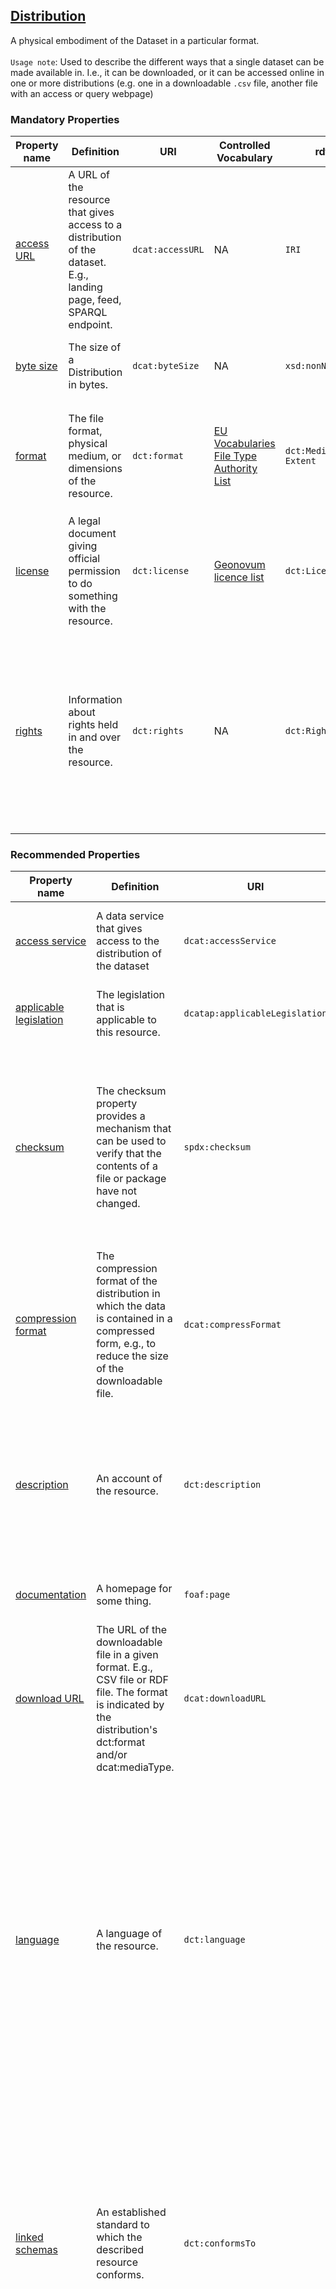 ## [Distribution](http://www.w3.org/ns/dcat#Distribution)

A physical embodiment of the Dataset in a particular format. <br><br>
`Usage note`: Used to describe the different ways that a single dataset can be made available in. I.e., it can be downloaded, or it can be accessed online in one or more distributions (e.g. one in a downloadable `.csv` file, another file with an access or query webpage)

 

### Mandatory Properties

<table>
  <thead>
    <tr>
      <th>Property name</th>
      <th>Definition</th>
      <th>URI</th>
      <th>Controlled Vocabulary</th>
      <th>rdfs:Range</th>
      <th>Usage Note</th>
      <th>Cardinality</th>
      <th>Example</th>
    </tr>
  </thead>
  <tbody>
    <tr>
      <td><a href="https://www.w3.org/TR/vocab-dcat-3/#Property:distribution_access_url">access URL</a></td>
      <td>A URL of the resource that gives access to a distribution of the dataset. E.g., landing page, feed, SPARQL endpoint.</td>
      <td><code>dcat:accessURL</code></td>
      <td>NA</td>
      <td><code>IRI</code></td>
      <td>Add a link that points to where the dataset can be found. If it's hosted in a Data Repository, include the link to its entry. For datasets not in a repository (like registries), but still available for secondary use, provide a link to an access request form or a webpage with instructions for accessing the data.</td>
      <td>1</td>
      <td>NA</td>
    </tr>
    <tr>
      <td><a href="https://semiceu.github.io/DCAT-AP/releases/3.0.0/#Distribution.bytesize">byte size</a></td>
      <td>The size of a Distribution in bytes.</td>
      <td><code>dcat:byteSize</code></td>
      <td>NA</td>
      <td><code>xsd:nonNegativeInteger</code></td>
      <td>Describes the size of the distribution (the actual file) in bytes, and is therefore expressed as a non-negative integer. If the actual size is not know, it can be estimated.</td>
      <td>1</td>
      <td>NA</td>
    </tr>
    <tr>
      <td><a href="http://purl.org/dc/terms/format">format</a></td>
      <td>The file format, physical medium, or dimensions of the resource.</td>
      <td><code>dct:format</code></td>
      <td><a href="http://publications.europa.eu/resource/authority/file-type">EU Vocabularies File Type Authority List</a></td>
      <td><code>dct:MediaType or Extent</code></td>
      <td>This property can be used to describe a media format in more detail than <code>media type</code> (using IANA media type) when needed. Instances of this property should use a URL, e.g., from the <a href="https://publications.europa.eu/resource/authority/file-type">File Type vocabulary</a>. For instance, for mzML files, the value of this property could be: <code>http://edamontology.org/format_3244</code></td>
      <td>1</td>
      <td><code>http://publications.europa.eu/resource/authority/file-type/TSV</code></td>
    </tr>
    <tr>
      <td><a href="http://purl.org/dc/terms/license">license</a></td>
      <td>A legal document giving official permission to do something with the resource.</td>
      <td><code>dct:license</code></td>
      <td><a href="https://definities.geostandaarden.nl/dcat-ap-nl/nl/">Geonovum licence list</a></td>
      <td><code>dct:LicenseDocument</code></td>
      <td>For public data, use a Creative Commons (CC) license (see <a href="https://definities.geostandaarden.nl/dcat-ap-nl/nl/">Geonovum options</a>). For most National Health Data Catalogue distributions, where data is not public, use the 'not open' license from Geonovum and specify data reuse agreements in the <code>dct:rights</code> property.</td>
      <td>1</td>
      <td>NA</td>
    </tr>
    <tr>
      <td><a href="http://purl.org/dc/terms/rights">rights</a></td>
      <td>Information about rights held in and over the resource.</td>
      <td><code>dct:rights</code></td>
      <td>NA</td>
      <td><code>dct:RightsStatement</code></td>
      <td>A statement that concerns all rights not addressed in fields <code>license</code> or <code>access rights</code>. In case of not open data (as specified in the <code>dct:licence</code> property), further agreements regarding data reuse (e.g., Data Transfer Agreement, DTA) should be stated in this property. <br> The rights statement should be a free-text statement placed at a web-accessible location such that the value of this property is the IRI pointing to that statement. <br> Current status: This recommendation on how to state data transfer/reuse conditions will be piloted in 2025.</td>
      <td>1</td>
      <td>NA</td>
    </tr>
  </tbody>
</table>

### Recommended Properties 

<table>
  <thead>
    <tr>
      <th>Property name</th>
      <th>Definition</th>
      <th>URI</th>
      <th>Controlled Vocabulary</th>
      <th>rdfs:Range</th>
      <th>Usage Note</th>
      <th>Cardinality</th>
      <th>Example</th>
    </tr>
  </thead>
  <tbody>
    <tr>
      <td><a href="https://www.w3.org/TR/vocab-dcat-3/#Property:distribution_access_service">access service</a></td>
      <td>A data service that gives access to the distribution of the dataset</td>
      <td><code>dcat:accessService</code></td>
      <td>NA</td>
      <td><code>dcat:DataService</code></td>
      <td>This property links the distribution class to the corresponding data service(s).</td>
      <td>0..1</td>
      <td>NA</td>
    </tr>
    <tr>
      <td><a href="https://semiceu.github.io/DCAT-AP/r5r/releases/3.0.0/#applicableLegislation">applicable legislation</a></td>
      <td>The legislation that is applicable to this resource.</td>
      <td><code>dcatap:applicableLegislation</code></td>
      <td>NA</td>
      <td><code>eli:LegalResource</code></td>
      <td>The legislation that mandates the creation or management of the Distribution.</td>
      <td>0..*</td>
      <td>NA</td>
    </tr>
    <tr>
      <td><a href="https://spdx.org/rdf/spdx-terms-v2.2/#d4e1930">checksum</a></td>
      <td>The checksum property provides a mechanism that can be used to verify that the contents of a file or package have not changed.</td>
      <td><code>spdx:checksum</code></td>
      <td>NA</td>
      <td><code>spdx:Checksum</code></td>
      <td>The checksum is related to the downloadURL. This property makes use of the <code>spdx:Checksum</code> class, which itself has two properties to indicate checksum algorithm and checksum value (see <a href="linkto:checksum">Checksum</a> class for further details).</td>
      <td>0..1</td>
      <td>NA</td>
    </tr>
    <tr>
      <td><a href="https://semiceu.github.io/DCAT-AP/releases/3.0.0/#Distribution.compressionformat">compression format</a></td>
      <td>The compression format of the distribution in which the data is contained in a compressed form, e.g., to reduce the size of the downloadable file.</td>
      <td><code>dcat:compressFormat</code></td>
      <td><a href="http://www.iana.org/assignments/media-types/media-types.xhtml">IANA Media Types</a></td>
      <td><code>dct:MediaType</code></td>
      <td>It MUST be expressed using a media type as defined in the official register of media types managed by <a href="https://www.iana.org/assignments/media-types/media-types.xhtml">IANA</a>.</td>
      <td>0..1</td>
      <td>NA</td>
    </tr>
    <tr>
      <td><a href="http://purl.org/dc/terms/description">description</a></td>
      <td>An account of the resource.</td>
      <td><code>dct:description</code></td>
      <td>NA</td>
      <td><code>rdfs:Literal</code></td>
      <td>Provide specific details about the distribution here, complementing the description of the related Dataset. This field can be repeated for different language versions of the description.</td>
      <td>0..*</td>
      <td>NA</td>
    </tr>
    <tr>
      <td><a href="http://xmlns.com/foaf/spec/#term_page">documentation</a></td>
      <td>A homepage for some thing.</td>
      <td><code>foaf:page</code></td>
      <td>NA</td>
      <td><code>foaf:Document (IRI)</code></td>
      <td>This page can contain additional information about the distribution.</td>
      <td>0..*</td>
      <td>NA</td>
    </tr>
    <tr>
      <td><a href="https://www.w3.org/TR/vocab-dcat-3/#Property:distribution_download_url">download URL</a></td>
      <td>The URL of the downloadable file in a given format. E.g., CSV file or RDF file. The format is indicated by the distribution's dct:format and/or dcat:mediaType.</td>
      <td><code>dcat:downloadURL</code></td>
      <td>NA</td>
      <td><code>IRI</code></td>
      <td>If the dataset is openly accessible and available in a repository, you can directly include a link to the downloadable file here.</td>
      <td>0..1</td>
      <td>NA</td>
    </tr>
    <tr>
      <td><a href="http://purl.org/dc/terms/language">language</a></td>
      <td>A language of the resource.</td>
      <td><code>dct:language</code></td>
      <td><a href="http://publications.europa.eu/resource/authority/language">EU Vocabularies Language Authority List</a></td>
      <td><code>dct:LinguisticSystem (IRI)</code></td>
      <td>Indicates the natural language used in the Distribution, indicated with a value from the EU controlled vocabulary. Not all distributions might have a language, for example, imaging data. <br> Note that here the Health-RI model diverges from DCAT-AP NL, which allows a maximum of 1 language per Distribution. The Health-RI model allows multiple languages in the same Distribution.</td>
      <td>0..*</td>
      <td>NA</td>
    </tr>
    <tr>
      <td><a href="http://purl.org/dc/terms/conformsTo">linked schemas</a></td>
      <td>An established standard to which the described resource conforms.</td>
      <td><code>dct:conformsTo</code></td>
      <td>NA</td>
      <td><code>dct:Standard (IRI)</code></td>
      <td>This property SHOULD be used to indicate the model, schema, ontology, view, or profile to which this representation of a dataset conforms, in a machine-readable form. This is generally a complementary concern to the media-type or format. Use a reference to the official publication of the respective schema.</td>
      <td>0..*</td>
      <td>NA</td>
    </tr>
    <tr>
      <td><a href="https://www.w3.org/TR/vocab-dcat-3/#Property:distribution_media_type">media type</a></td>
      <td>The media type of the distribution as defined by IANA. [<a href="https://www.w3.org/TR/vocab-dcat-3/#bib-iana-media-types">IANA-MEDIA-TYPES</a>].</td>
      <td><code>dcat:mediaType</code></td>
      <td><a href="https://www.w3.org/TR/vocab-dcat-3/#bib-iana-media-types">IANA media types</a></td>
      <td><code>IRI</code></td>
      <td>Use the specified vocabularies, prioritizing <a href="https://www.w3.org/TR/vocab-dcat-3/#bib-iana-media-types">IANA media types</a> whenever possible. If unavailable, consider other ontologies, such as <a href="https://bioportal.bioontology.org/ontologies/ZONMW-GENERIC/?p=classes&conceptid=http%3A%2F%2Fpurl.org%2Fzonmw%2Fgeneric%2F10105">ZonMw generic terms</a>, to describe the format. If IANA media types do not sufficiently describe the format, use "format" to describe it in more detail.</td>
      <td>0..1</td>
      <td><code>https://www.iana.org/assignments/media-types/text/csv</code></td>
    </tr>
    <tr>
      <td><a href="http://purl.org/dc/terms/modified">modification date</a></td>
      <td>Date on which the resource was changed.</td>
      <td><code>dct:modified</code></td>
      <td>NA</td>
      <td><code>xsd:dateTime</code></td>
      <td>NA</td>
      <td>0..1</td>
      <td>NA</td>
    </tr>
    <tr>
      <td><a href="https://semiceu.github.io/DCAT-AP/releases/3.0.0/#Distribution.packagingformat">packaging format</a></td>
      <td>The package format of the distribution in which one or more data files are grouped together, e.g., to enable a set of related files to be downloaded together.</td>
      <td><code>dcat:packageFormat</code></td>
      <td><a href="https://www.w3.org/TR/vocab-dcat-3/#bib-iana-media-types">IANA media types</a></td>
      <td><code>dct:MediaType</code></td>
      <td>It SHOULD be expressed using a media type as defined in the official register of media types managed by IANA.</td>
      <td>0..1</td>
      <td>NA</td>
    </tr>
    <tr>
      <td><a href="http://purl.org/dc/terms/issued">release date</a></td>
      <td>Date of formal issuance of the resource.</td>
      <td><code>dct:issued</code></td>
      <td>NA</td>
      <td><code>xsd:dateTime</code></td>
      <td>The date the dataset distribution was issued.</td>
      <td>0..1</td>
      <td>NA</td>
    </tr>
    <tr>
      <td><a href="https://healthdcat-ap.github.io/#Dataset.retentionPeriod">retention period</a></td>
      <td>A temporal period in which the dataset is available for secondary use.</td>
      <td><code>healthdcatap:retentionPeriod</code></td>
      <td>NA</td>
      <td><code>dct:PeriodOfTime</code></td>
      <td>This property makes use of the class <code>dct:PeriodOfTime</code>, in which a start and end date should be provided.</td>
      <td>0..1</td>
      <td>NA</td>
    </tr>
    <tr>
      <td><a href="https://www.w3.org/ns/legacy_adms#status">status</a></td>
      <td>The status of the Asset in the context of a particular workflow process.</td>
      <td><code>adms:status</code></td>
      <td><a href="http://publications.europa.eu/resource/authority/distribution-status">EU Vocabularies Distribution Status Authority List</a></td>
      <td><code>skos:Concept</code></td>
      <td>It MUST take one of the values: Completed, Deprecated, Under Development, Withdrawn, from the provided controlled vocabulary.</td>
      <td>0..1</td>
      <td>NA</td>
    </tr>
    <tr>
      <td><a href="https://semiceu.github.io/DCAT-AP/releases/3.0.0/#Distribution.temporalresolution">temporal resolution</a></td>
      <td>Minimum time period resolvable in the dataset.</td>
      <td><code>dcat:temporalResolution</code></td>
      <td>NA</td>
      <td><code>xsd:duration</code></td>
      <td>If applicable, this property indicates the minimum time period resolvable in the dataset distribution, expressed in <code>xsd:duration</code> format (see for more information <a href="https://www.w3schools.com/xml/schema_dtypes_date.asp">here</a>)</td>
      <td>0..1</td>
      <td>NA</td>
    </tr>
    <tr>
      <td><a href="http://purl.org/dc/terms/title">title</a></td>
      <td>A name given to the resource.</td>
      <td><code>dct:title</code></td>
      <td>NA</td>
      <td><code>rdfs:Literal</code></td>
      <td>A title given to the distribution. This property can be repeated to provide names in parallel languages.</td>
      <td>0..*</td>
      <td>Data Access Request of Healthy Brain study</td>
    </tr>
  </tbody>
</table>
